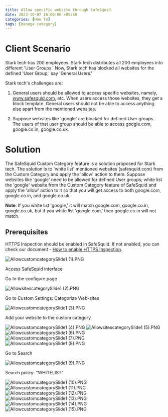 ```yaml
---
title: Allow specific website through SafeSquid.
date: 2023-10-07 16:00:00 +05:30
categories: [How To]
tags: [manage category]
---
```


# Client Scenario

Stark tech has 200 employees. Stark tech distributes all 200 employees into different 'User Groups.' Now, Stark tech has blocked all websites for the defined 'User Group,' say 'General Users.'

Stark tech's challenges are:

1. General users should be allowed to access specific websites, namely, www.safesquid.com, etc. When users access those websites, they get a block template. General users should not be able to access anything else apart from the mentioned websites.

2. Suppose websites like 'google' are blocked for defined User groups. The users of that user group should be able to access google.com, google.co.in, google.co.uk.

# Solution

The SafeSquid Custom Category feature is a solution proposed for Stark tech. The solution is to 'white list' mentioned websites (safesquid.com) from the Custom Category and apply the 'allow' action to them. Suppose websites like 'google' need to be allowed for defined User groups; white list the 'google' website from the Custom Category feature of SafeSquid and apply the 'allow' action to it so that you will get access to both google.com, google.co.in, and google.co.uk.

**Note**: If you white list 'google,' it will match google.com, google.co.in, google.co.uk, but if you white list 'google.com,' then google.co.in will not match.

## Prerequisites

HTTPS Inspection should be enabled in SafeSquid. If not enabled, you can check our document - [How to enable HTTPS Inspection](link-to-enable-https-inspection).

![AllowcustomcategorySlide1 (1).PNG](AllowcustomcategorySlide1%20(1).PNG)

Access SafeSquid interface

Go to the configure page

![AllowsitescategorySlide1 (2).PNG](AllowsitescategorySlide1%20(2).PNG)

Go to Custom Settings: Categorize Web-sites

![AllowcustomcategorySlide1 (3).PNG](AllowcustomcategorySlide1%20(3).PNG)

Add your website to the custom category

![AllowcustomcategorySlide1 (4).PNG](AllowcustomcategorySlide1%20(4).PNG)
![AllowsitescategorySlide1 (5).PNG](AllowsitescategorySlide1%20(5).PNG)
![AllowcustomcategorySlide1 (6).PNG](AllowcustomcategorySlide1%20(6).PNG)
![AllowcustomcategorySlide1 (7).PNG](AllowcustomcategorySlide1%20(7).PNG)
![AllowcustomcategorySlide1 (8).PNG](AllowcustomcategorySlide1%20(8).PNG)

Go to Search

![AllowcustomcategorySlide1 (9).PNG](AllowcustomcategorySlide1%20(9).PNG)

Search policy: "WHITELIST"

![AllowcustomcategorySlide1 (10).PNG](AllowcustomcategorySlide1%20(10).PNG)
![AllowcustomcategorySlide1 (11).PNG](AllowcustomcategorySlide1%20(11).PNG)
![AllowcustomcategorySlide1 (12).PNG](AllowcustomcategorySlide1%20(12).PNG)
![AllowcustomcategorySlide1 (13).PNG](AllowcustomcategorySlide1%20(13).PNG)
![AllowcustomcategorySlide1 (14).PNG](AllowcustomcategorySlide1%20(14).PNG)
![AllowcustomcategorySlide1 (15).PNG](AllowcustomcategorySlide1%20(15).PNG)
